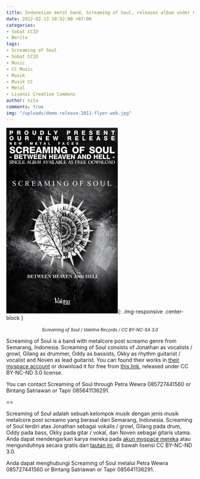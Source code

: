```yaml
---
title: Indonesian metal band, Screaming of Soul, releases album under CC BY-NC-ND
date: 2012-02-13 18:52:00 +07:00
categories:
- Sobat CCID
- Berita
tags:
- Screaming of Soul
- Sobat CCID
- Music
- CC Music
- Musik
- Musik CC
- Metal
- Lisensi Creative Commons
author: nita
comments: true
img: "/uploads/demo-release-2011-flyer-web.jpg"
---
```


![demo-release-2011-flyer-web.jpg](/uploads/demo-release-2011-flyer-web.jpg){: .img-responsive .center-block }
<center><small><i>Screaming of Soul / Valetna Records / CC BY-NC-SA 3.0</i></small></center>

Screaming of Soul is a band with metalcore post screamo genre from Semarang, Indonesia. Screaming of Soul consists of Jonathan as vocalists / growl, Gilang as drummer, Oddy as bassists, Okky as rhythm guitarist / vocalist and Noven as lead guitarist. You can found their works in [their myspace account](http://www.myspace.com/screamingofsoul69) or download it for free from [this link](http://valetna.wordpress.com/releases/sofs/), released under CC BY-NC-ND 3.0 license.

You can contact Screaming of Soul through Petra Wewra 085727441560 or Bintang Satriawan or Tapir 085641136291.

==

Screaming of Soul adalah sebuah kelompok musik dengan jenis musik metalcore post screamo yang berasal dari Semarang, Indonesia. Screaming of Soul terdiri atas Jonathan sebagai vokalis / growl, Gilang pada drum, Oddy pada bass, Okky pada gitar / vokal, dan Noven sebagai gitaris utama. Anda dapat mendengarkan karya mereka pada [akun myspace mereka](http://www.myspace.com/screamingofsoul69) atau mengunduhnya secara gratis dari [tautan ini](http://valetna.wordpress.com/releases/sofs/), di bawah lisensi CC BY-NC-ND 3.0.

Anda dapat menghubungi Screaming of Soul melalui Petra Wewra 085727441560 or Bintang Satriawan or Tapir 085641136291.
